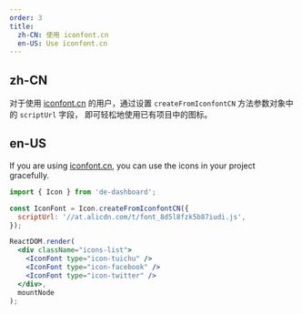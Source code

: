 ```yaml
---
order: 3
title:
  zh-CN: 使用 iconfont.cn
  en-US: Use iconfont.cn
---
```


## zh-CN

对于使用 [iconfont.cn](http://iconfont.cn/) 的用户，通过设置 `createFromIconfontCN` 方法参数对象中的 `scriptUrl` 字段， 即可轻松地使用已有项目中的图标。

## en-US

If you are using [iconfont.cn](http://iconfont.cn/), you can use the icons in your project gracefully.

````jsx
import { Icon } from 'de-dashboard';

const IconFont = Icon.createFromIconfontCN({
  scriptUrl: '//at.alicdn.com/t/font_8d5l8fzk5b87iudi.js',
});

ReactDOM.render(
  <div className="icons-list">
    <IconFont type="icon-tuichu" />
    <IconFont type="icon-facebook" />
    <IconFont type="icon-twitter" />
  </div>,
  mountNode
);
````
